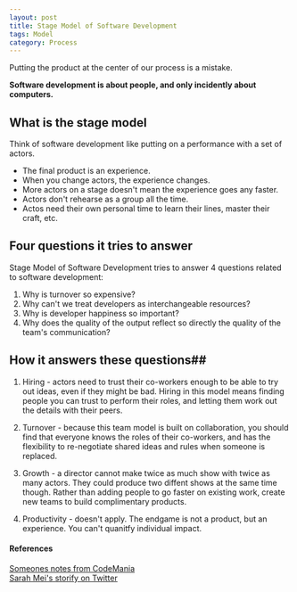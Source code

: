 ```yaml
---
layout: post
title: Stage Model of Software Development
tags: Model
category: Process
---
```


Putting the product at the center of our process is a mistake.

**Software development is about people, and only incidently about computers.**

## What is the stage model ##

Think of software development like putting on a performance with a set of actors. 

- The final product is an experience.  
- When you change actors, the experience changes.  
- More actors on a stage doesn't mean the experience goes any faster.  
- Actors don't rehearse as a group all the time.
- Actos need their own personal time to learn their lines, master their craft, etc.  

## Four questions it tries to answer ##

Stage Model of Software Development tries to answer 4 questions related to software development:

1) Why is turnover so expensive?   
2) Why can't we treat developers as interchangeable resources?  
3) Why is developer happiness so important?  
4) Why does the quality of the output reflect so directly the quality of the team's communication?

## How it answers these questions##

1) Hiring - actors need to trust their co-workers enough to be able to try out ideas, even if they might be bad. Hiring in this model means finding people you can trust to perform their roles, and letting them work out the details with their peers.

2) Turnover - because this team model is built on collaboration, you should find that everyone knows the roles of their co-workers, and has the flexibility to re-negotiate shared ideas and rules when someone is replaced.  

3) Growth - a director cannot make twice as much show with twice as many actors. They could produce two diffent shows at the same time though. Rather than adding people to go faster on existing work, create new teams to build complimentary products.

4) Productivity - doesn't apply. The endgame is not a product, but an experience. You can't quanitfy individual impact.

#### References ####

[Someones notes from CodeMania](https://raygun.com/blog/2016/04/codemania/)  
[Sarah Mei's storify on Twitter](https://storify.com/sarahmei/the-factory-the-workshop-and-the-stage)  
